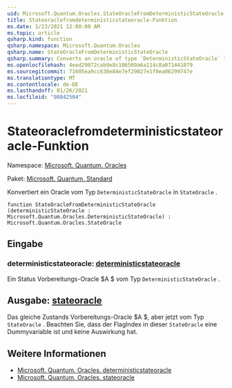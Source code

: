 ```yaml
---
uid: Microsoft.Quantum.Oracles.StateOracleFromDeterministicStateOracle
title: Stateoraclefromdeterministicstateoracle-Funktion
ms.date: 1/23/2021 12:00:00 AM
ms.topic: article
qsharp.kind: function
qsharp.namespace: Microsoft.Quantum.Oracles
qsharp.name: StateOracleFromDeterministicStateOracle
qsharp.summary: Converts an oracle of type `DeterministicStateOracle` to `StateOracle`.
ms.openlocfilehash: 4eed29072cab9e8c106509a6a114c8a071441079
ms.sourcegitcommit: 71605ea9cc630e84e7ef29027e1f0ea06299747e
ms.translationtype: MT
ms.contentlocale: de-DE
ms.lasthandoff: 01/26/2021
ms.locfileid: "98842504"
---
```

# <a name="stateoraclefromdeterministicstateoracle-function"></a>Stateoraclefromdeterministicstateoracle-Funktion

Namespace: [Microsoft. Quantum. Oracles](xref:Microsoft.Quantum.Oracles)

Paket: [Microsoft. Quantum. Standard](https://nuget.org/packages/Microsoft.Quantum.Standard)


Konvertiert ein Oracle vom Typ `DeterministicStateOracle` in `StateOracle` .

```qsharp
function StateOracleFromDeterministicStateOracle (deterministicStateOracle : Microsoft.Quantum.Oracles.DeterministicStateOracle) : Microsoft.Quantum.Oracles.StateOracle
```


## <a name="input"></a>Eingabe

### <a name="deterministicstateoracle--deterministicstateoracle"></a>deterministicstateoracle: [deterministicstateoracle](xref:Microsoft.Quantum.Oracles.DeterministicStateOracle)

Ein Status Vorbereitungs-Oracle $A $ vom Typ `DeterministicStateOracle` .



## <a name="output--stateoracle"></a>Ausgabe: [stateoracle](xref:Microsoft.Quantum.Oracles.StateOracle)

Das gleiche Zustands Vorbereitungs-Oracle $A $, aber jetzt vom Typ `StateOracle` . Beachten Sie, dass der FlagIndex in dieser `StateOracle` eine Dummyvariable ist und keine Auswirkung hat.

## <a name="see-also"></a>Weitere Informationen

- [Microsoft. Quantum. Oracles. deterministicstateoracle](xref:Microsoft.Quantum.Oracles.DeterministicStateOracle)
- [Microsoft. Quantum. Oracles. stateoracle](xref:Microsoft.Quantum.Oracles.StateOracle)